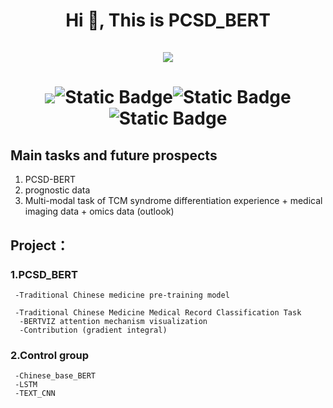 <h1 align="center">Hi 👋, This is PCSD_BERT<br><br> <img src="https://komarev.com/ghpvc/?username=wangzaimieyoutou&style=for-the-badge">
  <h1 align="center"><image src="https://img.shields.io/badge/modle-PCSD_BERT-blue"><img alt="Static Badge" src="https://img.shields.io/badge/jupyter-blue?logoColor=%E9%BB%84%E8%89%B2"><img alt="Static Badge" src="https://img.shields.io/badge/python==3.12-blue?logoColor=%E9%BB%84%E8%89%B2"><img alt="Static Badge" src="https://img.shields.io/badge/transformers%3D%3D4.5-blue?logoColor=%E9%BB%84%E8%89%B2">
</h1>
    
## Main tasks and future prospects
1. PCSD-BERT
2. prognostic data
3. Multi-modal task of TCM syndrome differentiation experience + medical imaging data + omics data (outlook)

## Project：
### 1.PCSD_BERT   
     -Traditional Chinese medicine pre-training model
     
     -Traditional Chinese Medicine Medical Record Classification Task
      -BERTVIZ attention mechanism visualization
      -Contribution (gradient integral)
   
### 2.Control group
     -Chinese_base_BERT  
     -LSTM
     -TEXT_CNN
